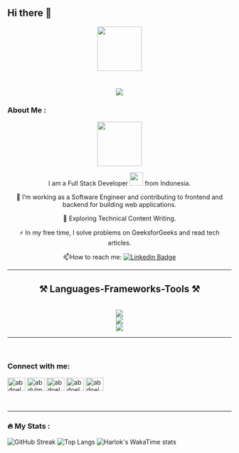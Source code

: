 ## Hi there 👋
<div id="header" align="center">
  <img src="https://media.giphy.com/media/M9gbBd9nbDrOTu1Mqx/giphy.gif" width="100"/>
</div>
<h1 align="center">
    <img src="https://readme-typing-svg.herokuapp.com/?font=Righteous&size=35&center=true&vCenter=true&width=500&height=70&duration=4000&lines=Hi+There!+👋;+I'm+Abdoel+Madjid!;" />
</h1>

### About Me : 
<div align="center">
<img src="https://avatars.githubusercontent.com/u/2272221?v=4" height="100"/>

I am a Full Stack Developer <img src="https://media.giphy.com/media/WUlplcMpOCEmTGBtBW/giphy.gif" width="30"> from Indonesia.

:telescope: I’m working as a Software Engineer and contributing to frontend and backend for building web applications.

:seedling: Exploring Technical Content Writing.

:zap: In my free time, I solve problems on GeeksforGeeks and read tech articles.

:mailbox:How to reach me: [![Linkedin Badge](https://img.shields.io/badge/-kakbar-blue?style=flat&logo=Linkedin&logoColor=white)](https://www.linkedin.com/in/abdoelmadjid/)
</div>

---

<h2 align="center">⚒️ Languages-Frameworks-Tools ⚒️</h2>
<br/>
<div align="center">
    <img src="https://skillicons.dev/icons?i=react,bootstrap,html,php,css,vscode,github,git" /><br>
    <img src="https://skillicons.dev/icons?i=nodejs,javascript,typescript,c,java,mysql" /><br>
    <img src="https://skillicons.dev/icons?i=laravel,codepen,wordpress,linkedin" /><br>
</div>

---
<br>
<h3 align="left">Connect with me:</h3>
<p align="left">
<a href="https://www.linkedin.com/in/abdoelmadjid/" target="blank"><img align="center" src="https://raw.githubusercontent.com/rahuldkjain/github-profile-readme-generator/master/src/images/icons/Social/linked-in-alt.svg" alt="abdoelmadjid" height="30" width="40" /></a>
<a href="https://stackoverflow.com/users/7070680/abdul-madjid" target="blank"><img align="center" src="https://raw.githubusercontent.com/rahuldkjain/github-profile-readme-generator/master/src/images/icons/Social/stack-overflow.svg" alt="abdulmadjid" height="30" width="40" /></a>
<a href="https://www.facebook.com/abdulmadjid.mpd/" target="blank"><img align="center" src="https://raw.githubusercontent.com/rahuldkjain/github-profile-readme-generator/master/src/images/icons/Social/facebook.svg" alt="abdoelmadjid" height="30" width="40" /></a>
<a href="https://www.instagram.com/abdoelmadjid/" target="blank"><img align="center" src="https://raw.githubusercontent.com/rahuldkjain/github-profile-readme-generator/master/src/images/icons/Social/instagram.svg" alt="abdoelmadjid" height="30" width="40" /></a>
<a href="https://www.youtube.com/@AbdulMadjidMPd
" target="blank"><img align="center" src="https://raw.githubusercontent.com/rahuldkjain/github-profile-readme-generator/master/src/images/icons/Social/youtube.svg" alt="abdoelmadjid" height="30" width="40" /></a>
</p>
<br>

---

### :fire: My Stats :
![GitHub Streak](http://github-readme-streak-stats.herokuapp.com?user=AbdoelMadjid&theme=dark&background=000000)
![Top Langs](https://github-readme-stats.vercel.app/api/top-langs/?username=AbdoelMadjid&layout=compact&theme=vision-friendly-dark)
![Harlok's WakaTime stats](https://github-readme-stats.vercel.app/api/wakatime?username=AbdoelMadjid)
